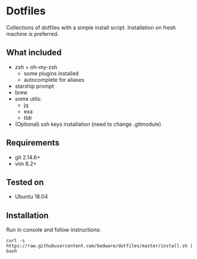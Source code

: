 # Dotfiles
Collections of dotfiles with a simple install script. Installation on fresh machine is preferred.

## What included
- zsh + oh-my-zsh
    - some plugins installed
    - autocomplete for aliases
- starship prompt
- brew
- some utils:
    - jq
    - exa
    - tldr
- (Optional) ssh keys installation (need to change .gitmodule)

## Requirements
- git 2.14.6+
- vim 8.2+

## Tested on
- Ubuntu 18.04

## Installation
Run in console and follow instructions:
```
curl -s https://raw.githubusercontent.com/bedware/dotfiles/master/install.sh | bash
```
